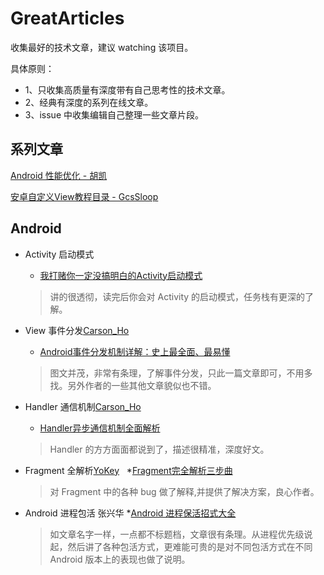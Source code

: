 # **GreatArticles**

收集最好的技术文章，建议 watching 该项目。

具体原则：

* 1、只收集高质量有深度带有自己思考性的技术文章。
* 2、经典有深度的系列在线文章。
* 3、issue 中收集编辑自己整理一些文章片段。

## 系列文章
[Android 性能优化 - 胡凯](http://hukai.me/blog/categories/android-performance/)

[安卓自定义View教程目录 - GcsSloop](http://www.gcssloop.com/customview/CustomViewIndex)

## Android 

* Activity 启动模式
    * [我打赌你一定没搞明白的Activity启动模式](http://www.jianshu.com/p/2a9fcf3c11e4)
    > 讲的很透彻，读完后你会对 Activity 的启动模式，任务栈有更深的了解。

* View 事件分发[Carson_Ho](http://www.jianshu.com/u/383970bef0a0) 
    * [Android事件分发机制详解：史上最全面、最易懂](http://www.jianshu.com/p/38015afcdb58)
    > 图文并茂，非常有条理，了解事件分发，只此一篇文章即可，不用多找。另外作者的一些其他文章貌似也不错。

* Handler 通信机制[Carson_Ho](http://www.jianshu.com/u/383970bef0a0) 
    * [Handler异步通信机制全面解析](http://www.jianshu.com/p/9fe944ee02f7)
    > Handler 的方方面面都说到了，描述很精准，深度好文。     

* Fragment 全解析[YoKey](https://github.com/YoKeyword)  
    *[Fragment完全解析三步曲 ](http://www.jianshu.com/p/d9143a92ad94)
    > 对 Fragment 中的各种 bug 做了解释,并提供了解决方案，良心作者。
    
* Android 进程包活 张兴华
    *[Android 进程保活招式大全 ](https://mp.weixin.qq.com/s?__biz=MzA3NTYzODYzMg==&mid=2653577617&idx=1&sn=623256a2ff94641036a6c9eea17baab8&scene=1&srcid=0818EecQYYkaSkd5HD8WjDf8#rd)
    > 如文章名字一样，一点都不标题档，文章很有条理。从进程优先级说起，然后讲了各种包活方式，更难能可贵的是对不同包活方式在不同 Android 版本上的表现也做了说明。


